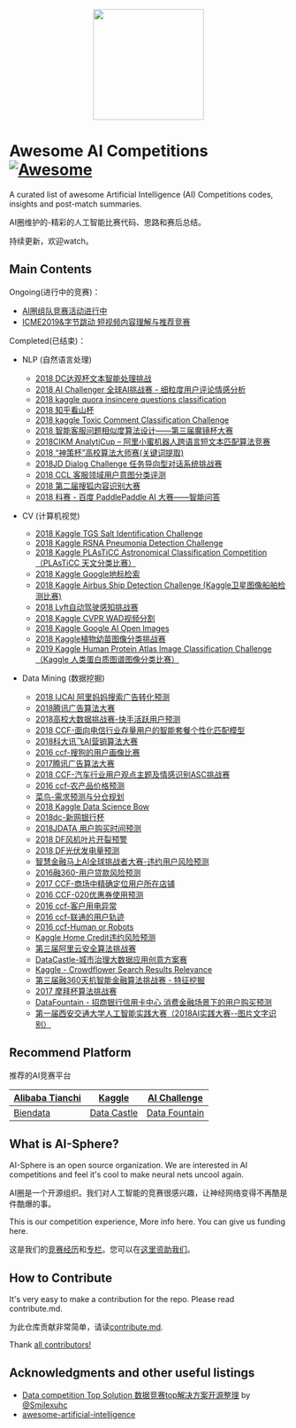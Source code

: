 <div align="center">
  <a href="https://zhuanlan.zhihu.com/c_1059141282965864448">
    <img width="200" heigth="200" src="https://aigroupz-1258285787.cos.ap-shanghai.myqcloud.com/blog/15504154942327.jpg">
  </a>
</div>

# Awesome AI Competitions [![Awesome](https://cdn.rawgit.com/sindresorhus/awesome/d7305f38d29fed78fa85652e3a63e154dd8e8829/media/badge.svg)](https://github.com/sindresorhus/awesome)

A curated list of awesome Artificial Intelligence (AI) Competitions codes, insights and post-match summaries.

AI圈维护的-精彩的人工智能比赛代码、思路和赛后总结。

持续更新，欢迎watch。

## Main Contents

Ongoing(进行中的竞赛)：

- [AI圈组队竞赛活动进行中](https://mp.weixin.qq.com/mp/homepage?__biz=MzU4OTczNTg2OQ==&hid=5&sn=c7f2ea65029a7e495469176a11d4c72e&scene=1&devicetype=iOS12.0.1&version=17000324&lang=zh_CN&nettype=WIFI&ascene=7&session_us=gh_f8c3803b1b4d&fontScale=100)
- [ICME2019&字节跳动 短视频内容理解与推荐竞赛](https://github.com/AI-Sphere/Awesome-AI-Competitions/tree/master/Ongoing/ICME2019%26%E5%AD%97%E8%8A%82%E8%B7%B3%E5%8A%A8%20%E7%9F%AD%E8%A7%86%E9%A2%91%E5%86%85%E5%AE%B9%E7%90%86%E8%A7%A3%E4%B8%8E%E6%8E%A8%E8%8D%90%E7%AB%9E%E8%B5%9B)


Completed(已结束)：

- NLP (自然语言处理)
    - [2018 DC达观杯文本智能处理挑战](https://github.com/AI-Sphere/Awesome-AI-Competitions/tree/master/NLP/2018%20DC%E8%BE%BE%E8%A7%82%E6%9D%AF%E6%96%87%E6%9C%AC%E6%99%BA%E8%83%BD%E5%A4%84%E7%90%86%E6%8C%91%E6%88%98)
    - [2018 AI Challenger 全球AI挑战赛 - 细粒度用户评论情感分析](https://github.com/AI-Sphere/Awesome-AI-Competitions/tree/master/NLP/2018%20AI%20Challenger%20%E5%85%A8%E7%90%83AI%E6%8C%91%E6%88%98%E8%B5%9B%20-%20%E7%BB%86%E7%B2%92%E5%BA%A6%E7%94%A8%E6%88%B7%E8%AF%84%E8%AE%BA%E6%83%85%E6%84%9F%E5%88%86%E6%9E%90)
    - [2018 kaggle quora insincere questions classification](https://github.com/AI-Sphere/Awesome-AI-Competitions/tree/master/NLP/2018%20kaggle%20quora%20insincere%20questions%20classification)
    - [2018 知乎看山杯](https://github.com/AI-Sphere/Awesome-AI-Competitions/tree/master/NLP/2018%20%E7%9F%A5%E4%B9%8E%E7%9C%8B%E5%B1%B1%E6%9D%AF)
    - [2018 kaggle Toxic Comment Classification Challenge](https://github.com/AI-Sphere/Awesome-AI-Competitions/tree/master/NLP/2018%20kaggle%20Toxic%20Comment%20Classification%20Challenge)
    - [2018 智能客服问题相似度算法设计——第三届魔镜杯大赛](https://github.com/AI-Sphere/Awesome-AI-Competitions/tree/master/NLP/2018%20%E6%99%BA%E8%83%BD%E5%AE%A2%E6%9C%8D%E9%97%AE%E9%A2%98%E7%9B%B8%E4%BC%BC%E5%BA%A6%E7%AE%97%E6%B3%95%E8%AE%BE%E8%AE%A1%E2%80%94%E2%80%94%E7%AC%AC%E4%B8%89%E5%B1%8A%E9%AD%94%E9%95%9C%E6%9D%AF%E5%A4%A7%E8%B5%9B)
    - [2018CIKM AnalytiCup – 阿里小蜜机器人跨语言短文本匹配算法竞赛](https://github.com/AI-Sphere/Awesome-AI-Competitions/tree/master/NLP/2018CIKM%20AnalytiCup%20%E2%80%93%20%E9%98%BF%E9%87%8C%E5%B0%8F%E8%9C%9C%E6%9C%BA%E5%99%A8%E4%BA%BA%E8%B7%A8%E8%AF%AD%E8%A8%80%E7%9F%AD%E6%96%87%E6%9C%AC%E5%8C%B9%E9%85%8D%E7%AE%97%E6%B3%95%E7%AB%9E%E8%B5%9B)
    - [2018 “神策杯”高校算法大师赛(关键词提取)](https://github.com/AI-Sphere/Awesome-AI-Competitions/tree/master/NLP/2018%20%E2%80%9C%E7%A5%9E%E7%AD%96%E6%9D%AF%E2%80%9D%E9%AB%98%E6%A0%A1%E7%AE%97%E6%B3%95%E5%A4%A7%E5%B8%88%E8%B5%9B%28%E5%85%B3%E9%94%AE%E8%AF%8D%E6%8F%90%E5%8F%96%29)
    - [2018JD Dialog Challenge 任务导向型对话系统挑战赛](https://github.com/AI-Sphere/Awesome-AI-Competitions/tree/master/NLP/2018JD%20Dialog%20Challenge%20%E4%BB%BB%E5%8A%A1%E5%AF%BC%E5%90%91%E5%9E%8B%E5%AF%B9%E8%AF%9D%E7%B3%BB%E7%BB%9F%E6%8C%91%E6%88%98%E8%B5%9B)
    - [2018 CCL 客服领域用户意图分类评测](https://github.com/AI-Sphere/Awesome-AI-Competitions/tree/master/NLP/2018%20CCL%20%E5%AE%A2%E6%9C%8D%E9%A2%86%E5%9F%9F%E7%94%A8%E6%88%B7%E6%84%8F%E5%9B%BE%E5%88%86%E7%B1%BB%E8%AF%84%E6%B5%8B)
    - [2018 第二届搜狐内容识别大赛](https://github.com/AI-Sphere/Awesome-AI-Competitions/tree/master/NLP/2018%20%E7%AC%AC%E4%BA%8C%E5%B1%8A%E6%90%9C%E7%8B%90%E5%86%85%E5%AE%B9%E8%AF%86%E5%88%AB%E5%A4%A7%E8%B5%9B)
    - [2018 科赛 - 百度 PaddlePaddle AI 大赛——智能问答](https://github.com/AI-Sphere/Awesome-AI-Competitions/tree/master/NLP/2018%20%E7%A7%91%E8%B5%9B%20-%20%E7%99%BE%E5%BA%A6%20PaddlePaddle%20AI%20%E5%A4%A7%E8%B5%9B%E2%80%94%E2%80%94%E6%99%BA%E8%83%BD%E9%97%AE%E7%AD%94)

- CV (计算机视觉)
    - [2018 Kaggle TGS Salt Identification Challenge](https://github.com/AI-Sphere/Awesome-AI-Competitions/tree/master/CV/2018%20Kaggle%20TGS%20Salt%20Identification%20Challenge)
    - [2018 Kaggle RSNA Pneumonia Detection Challenge](https://github.com/AI-Sphere/Awesome-AI-Competitions/tree/master/CV/2018%20Kaggle%20RSNA%20Pneumonia%20Detection%20Challenge)
    - [2018 Kaggle PLAsTiCC Astronomical Classification Competition（PLAsTiCC 天文分类比赛）](https://github.com/AI-Sphere/Awesome-AI-Competitions/tree/master/CV/2018%20Kaggle%20PLAsTiCC%20Astronomical%20Classification%20Competition%EF%BC%88PLAsTiCC%20%E5%A4%A9%E6%96%87%E5%88%86%E7%B1%BB%E6%AF%94%E8%B5%9B%EF%BC%89)
    - [2018 Kaggle Google地标检索](https://github.com/AI-Sphere/Awesome-AI-Competitions/tree/master/CV/2018%20Kaggle%20Google%E5%9C%B0%E6%A0%87%E6%A3%80%E7%B4%A2)
    - [2018 Kaggle Airbus Ship Detection Challenge (Kaggle卫星图像船舶检测比赛)](https://github.com/AI-Sphere/Awesome-AI-Competitions/tree/master/CV/2018%20Kaggle%20Airbus%20Ship%20Detection%20Challenge%20%28Kaggle%E5%8D%AB%E6%98%9F%E5%9B%BE%E5%83%8F%E8%88%B9%E8%88%B6%E6%A3%80%E6%B5%8B%E6%AF%94%E8%B5%9B%29)
    - [2018 Lyft自动驾驶感知挑战赛](https://github.com/AI-Sphere/Awesome-AI-Competitions/tree/master/CV/2018%20Lyft%E8%87%AA%E5%8A%A8%E9%A9%BE%E9%A9%B6%E6%84%9F%E7%9F%A5%E6%8C%91%E6%88%98%E8%B5%9B)
    - [2018 Kaggle CVPR WAD视频分割](https://github.com/AI-Sphere/Awesome-AI-Competitions/tree/master/CV/2018%20Kaggle%20CVPR%20WAD%E8%A7%86%E9%A2%91%E5%88%86%E5%89%B2)
    - [2018 Kaggle Google AI Open Images](https://github.com/AI-Sphere/Awesome-AI-Competitions/tree/master/CV/2018%20Kaggle%20Google%20AI%20Open%20Images)
    - [2018 Kaggle植物幼苗图像分类挑战赛](https://github.com/AI-Sphere/Awesome-AI-Competitions/tree/master/CV/2018%20Kaggle%E6%A4%8D%E7%89%A9%E5%B9%BC%E8%8B%97%E5%9B%BE%E5%83%8F%E5%88%86%E7%B1%BB%E6%8C%91%E6%88%98%E8%B5%9B)
    - [2019 Kaggle Human Protein Atlas Image Classification Challenge（Kaggle 人类蛋白质图谱图像分类比赛）](https://github.com/AI-Sphere/Awesome-AI-Competitions/tree/master/CV/2019%20Kaggle%20Human%20Protein%20Atlas%20Image%20Classification%20Challenge%EF%BC%88Kaggle%20%E4%BA%BA%E7%B1%BB%E8%9B%8B%E7%99%BD%E8%B4%A8%E5%9B%BE%E8%B0%B1%E5%9B%BE%E5%83%8F%E5%88%86%E7%B1%BB%E6%AF%94%E8%B5%9B%EF%BC%89)

- Data Mining (数据挖掘)
    - [2018 IJCAI 阿里妈妈搜索广告转化预测](https://github.com/AI-Sphere/Awesome-AI-Competitions/tree/master/Data%20Mining/2018%20IJCAI%20%E9%98%BF%E9%87%8C%E5%A6%88%E5%A6%88%E6%90%9C%E7%B4%A2%E5%B9%BF%E5%91%8A%E8%BD%AC%E5%8C%96%E9%A2%84%E6%B5%8B)
    - [2018腾讯广告算法大赛](https://github.com/AI-Sphere/Awesome-AI-Competitions/tree/master/Data%20Mining/2018%E8%85%BE%E8%AE%AF%E5%B9%BF%E5%91%8A%E7%AE%97%E6%B3%95%E5%A4%A7%E8%B5%9B)
    - [2018高校大数据挑战赛-快手活跃用户预测](https://github.com/AI-Sphere/Awesome-AI-Competitions/tree/master/Data%20Mining/2018%E9%AB%98%E6%A0%A1%E5%A4%A7%E6%95%B0%E6%8D%AE%E6%8C%91%E6%88%98%E8%B5%9B-%E5%BF%AB%E6%89%8B%E6%B4%BB%E8%B7%83%E7%94%A8%E6%88%B7%E9%A2%84%E6%B5%8B)
    - [2018 CCF-面向电信行业存量用户的智能套餐个性化匹配模型](https://github.com/AI-Sphere/Awesome-AI-Competitions/tree/master/Data%20Mining/2018%20CCF-%E9%9D%A2%E5%90%91%E7%94%B5%E4%BF%A1%E8%A1%8C%E4%B8%9A%E5%AD%98%E9%87%8F%E7%94%A8%E6%88%B7%E7%9A%84%E6%99%BA%E8%83%BD%E5%A5%97%E9%A4%90%E4%B8%AA%E6%80%A7%E5%8C%96%E5%8C%B9%E9%85%8D%E6%A8%A1%E5%9E%8B)
    - [2018科大讯飞AI营销算法大赛](https://github.com/AI-Sphere/Awesome-AI-Competitions/tree/master/Data%20Mining/2018%E7%A7%91%E5%A4%A7%E8%AE%AF%E9%A3%9EAI%E8%90%A5%E9%94%80%E7%AE%97%E6%B3%95%E5%A4%A7%E8%B5%9B)
    - [2016 ccf-搜狗的用户画像比赛](https://github.com/AI-Sphere/Awesome-AI-Competitions/tree/master/Data%20Mining/2016%20ccf-%E6%90%9C%E7%8B%97%E7%9A%84%E7%94%A8%E6%88%B7%E7%94%BB%E5%83%8F%E6%AF%94%E8%B5%9B)
    - [2017腾讯广告算法大赛](https://github.com/AI-Sphere/Awesome-AI-Competitions/tree/master/Data%20Mining/2017%E8%85%BE%E8%AE%AF%E5%B9%BF%E5%91%8A%E7%AE%97%E6%B3%95%E5%A4%A7%E8%B5%9B)
    - [2018 CCF-汽车行业用户观点主题及情感识别ASC挑战赛](https://github.com/AI-Sphere/Awesome-AI-Competitions/tree/master/Data%20Mining/2018%20CCF-%E6%B1%BD%E8%BD%A6%E8%A1%8C%E4%B8%9A%E7%94%A8%E6%88%B7%E8%A7%82%E7%82%B9%E4%B8%BB%E9%A2%98%E5%8F%8A%E6%83%85%E6%84%9F%E8%AF%86%E5%88%ABASC%E6%8C%91%E6%88%98%E8%B5%9B)
    - [2016 ccf-农产品价格预测](https://github.com/AI-Sphere/Awesome-AI-Competitions/tree/master/Data%20Mining/2016%20ccf-%E5%86%9C%E4%BA%A7%E5%93%81%E4%BB%B7%E6%A0%BC%E9%A2%84%E6%B5%8B)
    - [菜鸟-需求预测与分仓规划](https://github.com/AI-Sphere/Awesome-AI-Competitions/tree/master/Data%20Mining/%E8%8F%9C%E9%B8%9F-%E9%9C%80%E6%B1%82%E9%A2%84%E6%B5%8B%E4%B8%8E%E5%88%86%E4%BB%93%E8%A7%84%E5%88%92)
    - [2018 Kaggle Data Science Bow](https://github.com/AI-Sphere/Awesome-AI-Competitions/tree/master/Data%20Mining/2018%20Kaggle%20Data%20Science%20Bow)
    - [2018dc-新网银行杯](https://github.com/AI-Sphere/Awesome-AI-Competitions/tree/master/Data%20Mining/2018dc-%E6%96%B0%E7%BD%91%E9%93%B6%E8%A1%8C%E6%9D%AF)
    - [2018JDATA 用户购买时间预测](https://github.com/AI-Sphere/Awesome-AI-Competitions/tree/master/Data%20Mining/2018JDATA%20%E7%94%A8%E6%88%B7%E8%B4%AD%E4%B9%B0%E6%97%B6%E9%97%B4%E9%A2%84%E6%B5%8B)
    - [2018 DF风机叶片开裂预警](https://github.com/AI-Sphere/Awesome-AI-Competitions/tree/master/Data%20Mining/2018%20DF%E9%A3%8E%E6%9C%BA%E5%8F%B6%E7%89%87%E5%BC%80%E8%A3%82%E9%A2%84%E8%AD%A6)
    - [2018 DF光伏发电量预测](https://github.com/AI-Sphere/Awesome-AI-Competitions/tree/master/Data%20Mining/2018%20DF%E5%85%89%E4%BC%8F%E5%8F%91%E7%94%B5%E9%87%8F%E9%A2%84%E6%B5%8B)
    - [智慧金融马上AI全球挑战者大赛-违约用户风险预测](https://github.com/AI-Sphere/Awesome-AI-Competitions/tree/master/Data%20Mining/%E6%99%BA%E6%85%A7%E9%87%91%E8%9E%8D%E9%A9%AC%E4%B8%8AAI%E5%85%A8%E7%90%83%E6%8C%91%E6%88%98%E8%80%85%E5%A4%A7%E8%B5%9B-%E8%BF%9D%E7%BA%A6%E7%94%A8%E6%88%B7%E9%A3%8E%E9%99%A9%E9%A2%84%E6%B5%8B)
    - [2016融360-用户贷款风险预测](https://github.com/AI-Sphere/Awesome-AI-Competitions/tree/master/Data%20Mining/2016%E8%9E%8D360-%E7%94%A8%E6%88%B7%E8%B4%B7%E6%AC%BE%E9%A3%8E%E9%99%A9%E9%A2%84%E6%B5%8B)
    - [2017 CCF-商场中精确定位用户所在店铺](https://github.com/AI-Sphere/Awesome-AI-Competitions/tree/master/Data%20Mining/2017%20CCF-%E5%95%86%E5%9C%BA%E4%B8%AD%E7%B2%BE%E7%A1%AE%E5%AE%9A%E4%BD%8D%E7%94%A8%E6%88%B7%E6%89%80%E5%9C%A8%E5%BA%97%E9%93%BA)
    - [2016 CCF-020优惠券使用预测](https://github.com/AI-Sphere/Awesome-AI-Competitions/tree/master/Data%20Mining/2016%20CCF-020%E4%BC%98%E6%83%A0%E5%88%B8%E4%BD%BF%E7%94%A8%E9%A2%84%E6%B5%8B)
    - [2016 ccf-客户用电异常](https://github.com/AI-Sphere/Awesome-AI-Competitions/tree/master/Data%20Mining/2016%20ccf-%E5%AE%A2%E6%88%B7%E7%94%A8%E7%94%B5%E5%BC%82%E5%B8%B8)
    - [2016 ccf-联通的用户轨迹](https://github.com/AI-Sphere/Awesome-AI-Competitions/tree/master/Data%20Mining/2016%20ccf-%E8%81%94%E9%80%9A%E7%9A%84%E7%94%A8%E6%88%B7%E8%BD%A8%E8%BF%B9)
    - [2016 ccf-Human or Robots](https://github.com/AI-Sphere/Awesome-AI-Competitions/tree/master/Data%20Mining/2016%20ccf-Human%20or%20Robots)
    - [Kaggle Home Credit违约风险预测](https://github.com/AI-Sphere/Awesome-AI-Competitions/tree/master/Data%20Mining/Kaggle%20Home%20Credit%E8%BF%9D%E7%BA%A6%E9%A3%8E%E9%99%A9%E9%A2%84%E6%B5%8B)
    - [第三届阿里云安全算法挑战赛](https://github.com/AI-Sphere/Awesome-AI-Competitions/tree/master/Data%20Mining/%E7%AC%AC%E4%B8%89%E5%B1%8A%E9%98%BF%E9%87%8C%E4%BA%91%E5%AE%89%E5%85%A8%E7%AE%97%E6%B3%95%E6%8C%91%E6%88%98%E8%B5%9B)
    - [DataCastle-城市治理大数据应用创意方案赛](https://github.com/AI-Sphere/Awesome-AI-Competitions/tree/master/Data%20Mining/DataCastle-%E5%9F%8E%E5%B8%82%E6%B2%BB%E7%90%86%E5%A4%A7%E6%95%B0%E6%8D%AE%E5%BA%94%E7%94%A8%E5%88%9B%E6%84%8F%E6%96%B9%E6%A1%88%E8%B5%9B)
    - [Kaggle - Crowdflower Search Results Relevance](https://github.com/AI-Sphere/Awesome-AI-Competitions/tree/master/Data%20Mining/Kaggle%20-%20Crowdflower%20Search%20Results%20Relevance)
    - [第三届融360天机智能金融算法挑战赛 - 特征挖掘](https://github.com/AI-Sphere/Awesome-AI-Competitions/tree/master/Data%20Mining/%E7%AC%AC%E4%B8%89%E5%B1%8A%E8%9E%8D360%E5%A4%A9%E6%9C%BA%E6%99%BA%E8%83%BD%E9%87%91%E8%9E%8D%E7%AE%97%E6%B3%95%E6%8C%91%E6%88%98%E8%B5%9B%20-%20%E7%89%B9%E5%BE%81%E6%8C%96%E6%8E%98)
    - [2017 摩拜杯算法挑战赛](https://github.com/AI-Sphere/Awesome-AI-Competitions/tree/master/Data%20Mining/2017%20%E6%91%A9%E6%8B%9C%E6%9D%AF%E7%AE%97%E6%B3%95%E6%8C%91%E6%88%98%E8%B5%9B)
    - [DataFountain - 招商银行信用卡中心 消费金融场景下的用户购买预测](https://github.com/AI-Sphere/Awesome-AI-Competitions/tree/master/Data%20Mining/DataFountain%20-%20%E6%8B%9B%E5%95%86%E9%93%B6%E8%A1%8C%E4%BF%A1%E7%94%A8%E5%8D%A1%E4%B8%AD%E5%BF%83%20%E6%B6%88%E8%B4%B9%E9%87%91%E8%9E%8D%E5%9C%BA%E6%99%AF%E4%B8%8B%E7%9A%84%E7%94%A8%E6%88%B7%E8%B4%AD%E4%B9%B0%E9%A2%84%E6%B5%8B)
    - [第一届西安交通大学人工智能实践大赛（2018AI实践大赛--图片文字识别）](https://github.com/AI-Sphere/Awesome-AI-Competitions/tree/master/Data%20Mining/%E7%AC%AC%E4%B8%80%E5%B1%8A%E8%A5%BF%E5%AE%89%E4%BA%A4%E9%80%9A%E5%A4%A7%E5%AD%A6%E4%BA%BA%E5%B7%A5%E6%99%BA%E8%83%BD%E5%AE%9E%E8%B7%B5%E5%A4%A7%E8%B5%9B%EF%BC%882018AI%E5%AE%9E%E8%B7%B5%E5%A4%A7%E8%B5%9B--%E5%9B%BE%E7%89%87%E6%96%87%E5%AD%97%E8%AF%86%E5%88%AB%EF%BC%89)

## Recommend Platform

推荐的AI竞赛平台

|[Alibaba Tianchi](https://tianchi.aliyun.com/home/)|[Kaggle](https://www.kaggle.com/)|[AI Challenge](https://challenger.ai/competitions)|
|----|----|----|
|[Biendata](https://biendata.com/)|[Data Castle](http://www.pkbigdata.com/common/cmptIndex.html)|[Data Fountain](https://www.datafountain.cn/)|

## What is AI-Sphere?

AI-Sphere is an open source organization. We are interested in AI competitions and feel it's cool to make neural nets uncool again.

AI圈是一个开源组织。我们对人工智能的竞赛很感兴趣，让神经网络变得不再酷是件酷爆的事。

This is our competition experience, More info here. You can give us funding here.

这是我们的[竞赛经历](https://github.com/AI-Sphere/Awesome-AI-Competition/blob/master/res/honor.md)和[专栏](https://zhuanlan.zhihu.com/c_1059141282965864448)。您可以在[这里资助我们](https://github.com/AI-Sphere/Awesome-AI-Competitions/blob/master/res/home.md)。

## How to Contribute

It's very easy to make a contribution for the repo. Please read contribute.md.

为此仓库贡献非常简单，请读[contribute.md](https://github.com/AI-Sphere/Awesome-AI-Competitions/blob/master/res/contribute.md).

Thank [all contributors!](https://github.com/AI-Sphere/Awesome-AI-Competitions/graphs/contributors)

## Acknowledgments and other useful listings

- [Data competition Top Solution 数据竞赛top解决方案开源整理](https://github.com/Smilexuhc/Data-Competition-TopSolution) by [@Smilexuhc](https://github.com/Smilexuhc)
- [awesome-artificial-intelligence](https://github.com/owainlewis/awesome-artificial-intelligence)


